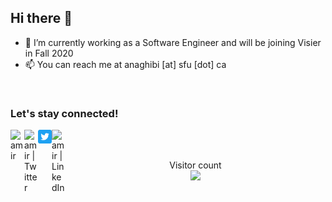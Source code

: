 ## Hi there 👋

- 🔭 I’m currently working as a Software Engineer and will be joining Visier in Fall 2020
- 📫 You can reach me at anaghibi [at] sfu [dot] ca

<br />

### Let's stay connected!
[<img align="left" alt="amir" width="22px" src="https://toppng.com/uploads/preview/web-png-jpg-transparent-stock-website-icon-blue-11563644926reanjnmk6x.png" />][website]
[<img align="left" alt="amir | Twitter" width="22px" src="https://img.icons8.com/plasticine/2x/twitter.png" />][twitter]
[<img align="left" alt="amir | Twitter" width="22px" src="assets/tweeter.png" />][twitter]
[<img align="left" alt="amir | LinkedIn" width="22px" src="https://img.icons8.com/plasticine/2x/linkedin.png" />][linkedin]



<br />
<br />

<p align="center"> 
  Visitor count<br>
  <img src="https://profile-counter.glitch.me/amirnaghibi/count.svg" />
</p>


[website]: https://amir.business
[twitter]: https://twitter.com/_amirnaghibi
[linkedin]: https://www.linkedin.com/in/amir-naghibi/
[medium]: https://medium.com/@amirnaghibi
